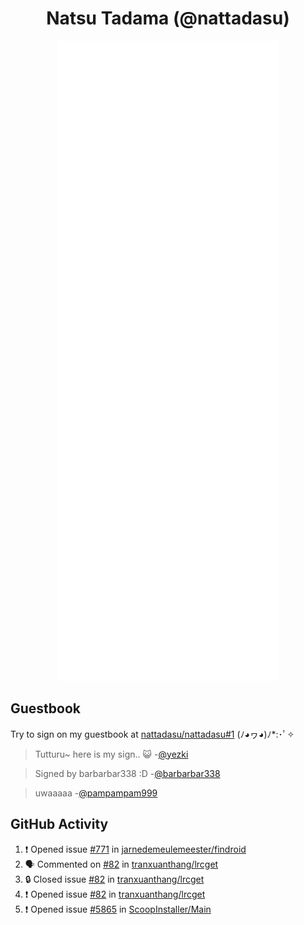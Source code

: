 <div align="center">

# Natsu Tadama (@nattadasu)

![Github Metrics](github-metrics.svg)
</div>

## Guestbook

Try to sign on my guestbook at [nattadasu/nattadasu#1](https://github.com/nattadasu/nattadasu/issues/1) (ﾉ◕ヮ◕)ﾉ\*:･ﾟ✧

<!--START:guestbook-->
> Tutturu~  here is my sign.. :smiley_cat: 
> -[@yezki](https://github.com/yezki)

> Signed by barbarbar338 :D
> -[@barbarbar338](https://github.com/barbarbar338)

> uwaaaaa
> -[@pampampam999](https://github.com/pampampam999)
<!--END:guestbook-->

## GitHub Activity
<!--START_SECTION:activity-->
1. ❗ Opened issue [#771](https://github.com/jarnedemeulemeester/findroid/issues/771) in [jarnedemeulemeester/findroid](https://github.com/jarnedemeulemeester/findroid)
2. 🗣 Commented on [#82](https://github.com/tranxuanthang/lrcget/issues/82#issuecomment-2130704770) in [tranxuanthang/lrcget](https://github.com/tranxuanthang/lrcget)
3. 🔒 Closed issue [#82](https://github.com/tranxuanthang/lrcget/issues/82) in [tranxuanthang/lrcget](https://github.com/tranxuanthang/lrcget)
4. ❗ Opened issue [#82](https://github.com/tranxuanthang/lrcget/issues/82) in [tranxuanthang/lrcget](https://github.com/tranxuanthang/lrcget)
5. ❗ Opened issue [#5865](https://github.com/ScoopInstaller/Main/issues/5865) in [ScoopInstaller/Main](https://github.com/ScoopInstaller/Main)
<!--END_SECTION:activity-->

